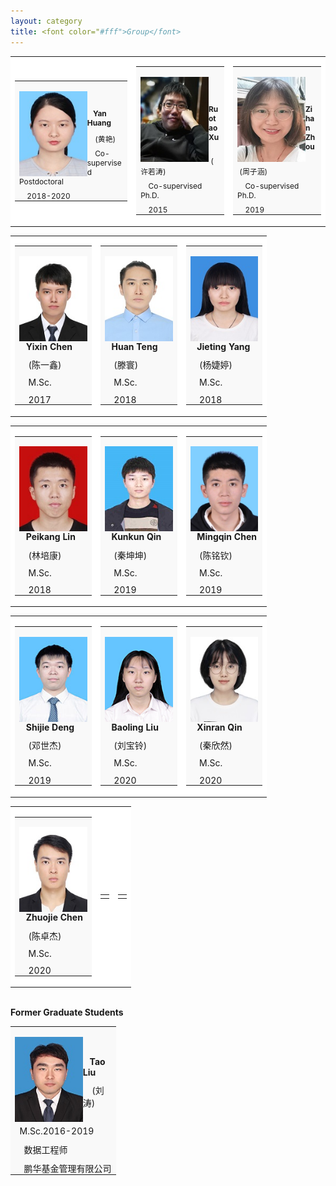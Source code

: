 ```yaml
---
layout: category
title: <font color="#fff">Group</font>
---
```

<style>
p.ex1 {margin-bottom:-0.1cm}
p.ex2 {margin-bottom: 0cm}
</style>
<!-------------------------------------------First--------------------------------------------------------->
<table width="100%" border="0">
<tbody>
<tr>
<td style="background-color: #fff;">
<table width="323">  <!--380-->
<tbody>
<tr>
<td style="background-color: #f9f9f9;">
<p class="ex2"><img src="https://github.com/csyhquan/csyhquan.github.io/raw/master/images/黄艳.jpg" alt="" height="136" align="left" /></p>
<br />
<p class="ex1" style="font-size: 85%;"><t-half><span><strong> &ensp; Yan Huang</strong></span></t-half></p>
<p class="ex1" style="font-size: 85%;"><t1><span>&ensp; &nbsp;(黄艳)</span></t1></p>
<p class="ex1" style="font-size: 85%;"><t1><span>&ensp;&nbsp;&nbsp;Co-supervised Postdoctoral</span></t1></p>
<p class="ex1" style="font-size: 85%;"><t1><span> &ensp;&nbsp;&nbsp;2018-2020</span></t1></p>
</td>
</tr>
</tbody>
</table>
</td>

<td style="background-color: #fff;">
<table width="323">
<tbody>
<tr>
<td style="background-color: #f9f9f9;">
<p class="ex2"><img src="https://github.com/csyhquan/csyhquan.github.io/raw/master/images/2015级co-surprised_phd许若涛.jpg" alt="" height="136" align="left" /></p>
<br />
<p class="ex1" style="font-size: 85%;"><t-half><span><strong> &ensp; Ruotao Xu</strong></span></t-half></p>
<p class="ex1" style="font-size: 85%;"><t1><span>&ensp; &nbsp;(许若涛)</span></t1></p>
<p class="ex1" style="font-size: 85%;"><t1><span>&ensp;&nbsp;&nbsp;Co-supervised Ph.D.</span></t1></p>
<p class="ex1" style="font-size: 85%;"><t1><span> &ensp;&nbsp;&nbsp;2015</span></t1></p>
</td>
</tr>
</tbody>
</table>
</td>

<td style="background-color: #fff;">
<table width="323">
<tbody>
<tr>
<td style="background-color: #f9f9f9;">
<p class="ex2"><img src="https://github.com/csyhquan/csyhquan.github.io/raw/master/images/2019级co-surprised_phd周子涵.jpg" alt="" height="136" align="left" /></p>
<br />
<p class="ex1" style="font-size: 85%;"><t-half><span><strong> &ensp; Zihan Zhou</strong></span></t-half></p>
<p class="ex1" style="font-size: 85%;"><t1><span>&ensp; &nbsp;(周子涵)</span></t1></p>
<p class="ex1" style="font-size: 85%;"><t1><span>&ensp;&nbsp;&nbsp;Co-supervised Ph.D.</span></t1></p>
<p class="ex1" style="font-size: 85%;"><t1><span> &ensp;&nbsp;&nbsp;2019</span></t1></p>
</td>
</tr>
</tbody>
</table>
</td>

</tr>
</tbody>
</table>

<!-------------------------------------------Second--------------------------------------------------------->

<table width="100%" border="0">
<tbody>
<tr>


<td style="background-color: #fff;">
<table width="323">
<tbody>
<tr>
<td style="background-color: #f9f9f9;">
<p class="ex2"><img src="https://github.com/csyhquan/csyhquan.github.io/raw/master/images/2017级硕士陈一鑫.jpg" alt="" height="136" align="left" /></p>
<br />
<p class="ex1"><t-half><span><strong> &ensp; Yixin Chen</strong></span></t-half></p>
<p class="ex1"><t1><span>&ensp; &nbsp;(陈一鑫)</span></t1></p>
<p class="ex1"><t1><span>&ensp;&nbsp;&nbsp;M.Sc.</span></t1></p>
<p class="ex1"><t1><span> &ensp;&nbsp;&nbsp;2017</span></t1></p>
</td>
</tr>
</tbody>
</table>
</td>

<td style="background-color: #fff;">
<table width="323">
<tbody>
<tr>
<td style="background-color: #f9f9f9;">
<p class="ex2"><img src="https://github.com/csyhquan/csyhquan.github.io/raw/master/images/2018级硕士滕寰.jpg" alt="" height="136" align="left" /></p>
<br />
<p class="ex1"><t-half><span><strong> &ensp; Huan Teng</strong></span></t-half></p>
<p class="ex1"><t1><span>&ensp; &nbsp;(滕寰)</span></t1></p>
<p class="ex1"><t1><span>&ensp;&nbsp;&nbsp;M.Sc.</span></t1></p>
<p class="ex1"><t1><span> &ensp;&nbsp;&nbsp;2018</span></t1></p>
</td>
</tr>
</tbody>
</table>
</td>


<td style="background-color: #fff;">
<table width="323">
<tbody>
<tr>
<td style="background-color: #f9f9f9;">
<p class="ex2"><img src="https://github.com/csyhquan/csyhquan.github.io/raw/master/images/2018级硕士杨婕婷.jpg" alt="" height="136" align="left" /></p>
<br />
<p class="ex1"><t-half><span><strong> &ensp; Jieting Yang</strong></span></t-half></p>
<p class="ex1"><t1><span>&ensp; &nbsp;(杨婕婷)</span></t1></p>
<p class="ex1"><t1><span>&ensp;&nbsp;&nbsp;M.Sc.</span></t1></p>
<p class="ex1"><t1><span> &ensp;&nbsp;&nbsp;2018</span></t1></p>
</td>
</tr>
</tbody>
</table>
</td>


</tr>
</tbody>
</table>



<!-------------------------------------------Third--------------------------------------------------------->

<table width="100%" border="0">
<tbody>
<tr>
<td style="background-color: #fff;">
<table width="323">
<tbody>
<tr>
<td style="background-color: #f9f9f9;">
<p class="ex2"><img src="https://github.com/csyhquan/csyhquan.github.io/raw/master/images/2018级硕士林培康.jpg" alt="" height="136" align="left" /></p>
<br />
<p class="ex1"><t-half><span><strong> &ensp; Peikang Lin</strong></span></t-half></p>
<p class="ex1"><t1><span>&ensp; &nbsp;(林培康)</span></t1></p>
<p class="ex1"><t1><span>&ensp;&nbsp;&nbsp;M.Sc.</span></t1></p>
<p class="ex1"><t1><span> &ensp;&nbsp;&nbsp;2018</span></t1></p>
</td>
</tr>
</tbody>
</table>
</td>


<td style="background-color: #fff;">
<table width="323">
<tbody>
<tr>
<td style="background-color: #f9f9f9;">
<p class="ex2"><img src="https://github.com/csyhquan/csyhquan.github.io/raw/master/images/2019级硕士秦坤坤.jpg" alt="" height="136" align="left" /></p>
<br />
<p class="ex1"><t-half><span><strong> &ensp; Kunkun Qin</strong></span></t-half></p>
<p class="ex1"><t1><span>&ensp; &nbsp;(秦坤坤)</span></t1></p>
<p class="ex1"><t1><span>&ensp;&nbsp;&nbsp;M.Sc.</span></t1></p>
<p class="ex1"><t1><span> &ensp;&nbsp;&nbsp;2019</span></t1></p>
</td>
</tr>
</tbody>
</table>
</td>



<td style="background-color: #fff;">
<table width="323">
<tbody>
<tr>
<td style="background-color: #f9f9f9;">
<p class="ex2"><img src="https://github.com/csyhquan/csyhquan.github.io/raw/master/images/2019级硕士陈铭钦.png" alt="" height="136" align="left" /></p>
<br />
<p class="ex1"><t-half><span><strong> &ensp; Mingqin Chen</strong></span></t-half></p>
<p class="ex1"><t1><span>&ensp; &nbsp;(陈铭钦)</span></t1></p>
<p class="ex1"><t1><span>&ensp;&nbsp;&nbsp;M.Sc.</span></t1></p>
<p class="ex1"><t1><span> &ensp;&nbsp;&nbsp;2019</span></t1></p>
</td>
</tr>
</tbody>
</table>
</td>

</tr>
</tbody>
</table>


<!-------------------------------------------fourth--------------------------------------------------------->


<table width="100%" border="0">
<tbody>
<tr>

<td style="background-color: #fff;">
<table width="323">
<tbody>
<tr>
<td style="background-color: #f9f9f9;">
<p class="ex2"><img src="https://github.com/csyhquan/csyhquan.github.io/raw/master/images/2019级硕士邓世杰.jpg" alt="" height="136" align="left" /></p>
<br />
<p class="ex1"><t-half><span><strong> &ensp; Shijie Deng</strong></span></t-half></p>
<p class="ex1"><t1><span>&ensp; &nbsp;(邓世杰)</span></t1></p>
<p class="ex1"><t1><span>&ensp;&nbsp;&nbsp;M.Sc.</span></t1></p>
<p class="ex1"><t1><span> &ensp;&nbsp;&nbsp;2019</span></t1></p>
</td>
</tr>
</tbody>
</table>
</td>

<td style="background-color: #fff;">
<table width="323">
<tbody>
<tr>
<td style="background-color: #f9f9f9;">
<p class="ex2"><img src="https://github.com/csyhquan/csyhquan.github.io/raw/master/images/2020级硕士刘宝铃.jpg" height="136" alt="" align="left" /></p>
<br />
<p class="ex1"><t-half><span><strong> &ensp; Baoling Liu</strong></span></t-half></p>
<p class="ex1"><t1><span>&ensp; &nbsp;(刘宝铃)</span></t1></p>
<p class="ex1"><t1><span>&ensp;&nbsp;&nbsp;M.Sc.</span></t1></p>
<p class="ex1"><t1><span> &ensp;&nbsp;&nbsp;2020</span></t1></p>
</td>
</tr>
</tbody>
</table>
</td>


<td style="background-color: #fff;">
<table width="323">
<tbody>
<tr>
<td style="background-color: #f9f9f9;">
<p class="ex2"><img src="https://github.com/csyhquan/csyhquan.github.io/raw/master/images/2020级硕士秦欣然.jpg" alt="" height="136" align="left" /></p>
<br />
<p class="ex1"><t-half><span><strong> &ensp; Xinran Qin</strong></span></t-half></p>
<p class="ex1"><t1><span>&ensp; &nbsp;(秦欣然)</span></t1></p>
<p class="ex1"><t1><span>&ensp;&nbsp;&nbsp;M.Sc.</span></t1></p>
<p class="ex1"><t1><span> &ensp;&nbsp;&nbsp;2020</span></t1></p>
</td>
</tr>
</tbody>
</table>
</td>

</tr>
</tbody>
</table>

<!-------------------------------------------fifth--------------------------------------------------------->

<table width="100%" border="0">
<tbody>
<tr>

<td style="background-color: #fff;">
<table width="323">
<tbody>
<tr>
<td style="background-color: #f9f9f9;">
<p class="ex2"><img src="https://github.com/csyhquan/csyhquan.github.io/raw/master/images/2020级硕士陈卓杰.jpg" alt="" height="136" align="left" /></p>
<br />
<p class="ex1"><t-half><span><strong> &ensp; Zhuojie Chen</strong></span></t-half></p>
<p class="ex1"><t1><span>&ensp; &nbsp;(陈卓杰)</span></t1></p>
<p class="ex1"><t1><span>&ensp;&nbsp;&nbsp;M.Sc.</span></t1></p>
<p class="ex1"><t1><span> &ensp;&nbsp;&nbsp;2020</span></t1></p>
</td>
</tr>
</tbody>
</table>
</td>

<td style="background-color: #fff;">
<table width="323">
<tbody>
<tr>
<td style="background-color: #fff;">
</td>
</tr>
</tbody>
</table>
</td>


<td style="background-color: #fff;">
<table width="323">
<tbody>
<tr>
<td style="background-color: #fff;">
</td>
</tr>
</tbody>
</table>
</td>

</tr>
</tbody>
</table>
<br/>
<summary><t0><span><strong>Former Graduate Students</strong></span></t0></summary>
<table width="323">
<tbody>
<tr>
<td style="background-color: #f9f9f9;">
<p class="ex2"><img src="https://github.com/csyhquan/csyhquan.github.io/raw/master/images/2016级硕士刘涛.jpg" alt="" height="136" align="left" /></p>
<br />
<p class="ex1"><t-half><span><strong> &ensp; Tao Liu</strong></span></t-half></p>
<p class="ex1"><t1><span>&ensp; &nbsp;(刘涛)</span></t1></p>
<p class="ex1"><t1><span>&ensp;&nbsp;&nbsp;M.Sc.2016-2019</span></t1></p>
<p class="ex1"><t1><span> &ensp;&nbsp;&nbsp;数据工程师</span></t1></p>
<p class="ex1"><t1><span> &ensp;&nbsp;&nbsp;鹏华基金管理有限公司</span></t1></p>
</td>
</tr>
</tbody>
</table>